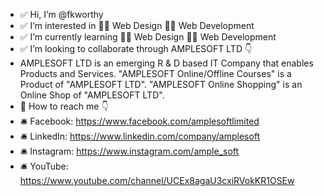 - ✅ Hi, I’m @fkworthy
- ✅ I’m interested in 👨‍💻 Web Design 👨‍💻 Web Development
- ✅ I’m currently learning 👨‍💻 Web Design 👨‍💻 Web Development
- ✅ I’m looking to collaborate through AMPLESOFT LTD 👇
- AMPLESOFT LTD is an emerging R & D based IT Company that enables Products and Services.
"AMPLESOFT Online/Offline Courses" is a Product of "AMPLESOFT LTD".
"AMPLESOFT Online Shopping" is an Online Shop of "AMPLESOFT LTD".
- 🔔 How to reach me 👇
- 🛎️ Facebook: https://www.facebook.com/amplesoftlimited
- 🛎️ LinkedIn: https://www.linkedin.com/company/amplesoft
- 🛎️ Instagram: https://www.instagram.com/ample_soft
- 🛎️ YouTube: https://www.youtube.com/channel/UCEx8agaU3cxiRVokKR1OSEw
<!---
fkworthy/fkworthy is a 🥳🥳 special 🥳🥳 repository because its `README.md` (this file) appears on your GitHub profile.
You can click the Preview link to take a look at your changes.
--->
